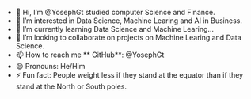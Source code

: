 - 👋 Hi, I’m @YosephGt studied computer Science and Finance.  
- 👀 I’m interested in Data Science, Machine Learing and AI in Business.
- 🌱 I’m currently learning Data Science and Machine Learing...
- 💞️ I’m looking to collaborate on projects on Machine Learing and Data Science.
- 📫 How to reach me ** GitHub**: @YosephGt  
- 😄 Pronouns: He/Him
- ⚡ Fun fact: People weight less if they stand at the equator than if they stand at the North or South poles.

<!---
YosephGt/YosephGt is a ✨ special ✨ repository because its `README.md` (this file) appears on your GitHub profile.
You can click the Preview link to take a look at your changes.
--->
